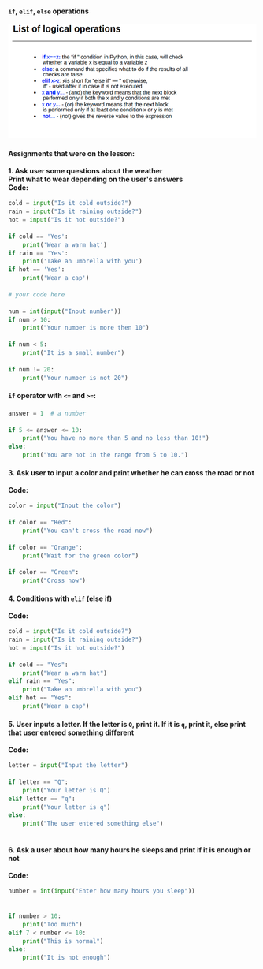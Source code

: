 #### `if`, `elif`, `else` operations

<img src="img_assets/if_else.png"/>

#### Assignments that were on the lesson:
**1. Ask user some questions about the weather**  
**Print what to wear depending on the user's answers**  
**Code:**  
```python
cold = input("Is it cold outside?")
rain = input("Is it raining outside?")
hot = input("Is it hot outside?")

if cold == 'Yes':
    print('Wear a warm hat')
if rain == 'Yes':
    print('Take an umbrella with you')
if hot == 'Yes':
    print('Wear a cap')
    
# your code here

num = int(input("Input number"))
if num > 10:
    print("Your number is more then 10")

if num < 5:
    print("It is a small number")

if num != 20:
    print("Your number is not 20")

```

#### `if` operator with `<=` and `>=`:
```python
answer = 1  # a number

if 5 <= answer <= 10:
    print("You have no more than 5 and no less than 10!")
else:
    print("You are not in the range from 5 to 10.")
```

#### 3. Ask user to input a color and print whether he can cross the road or not  
**Code:**  
```python
color = input("Input the color")

if color == "Red":
    print("You can't cross the road now")

if color == "Orange":
    print("Wait for the green color")

if color == "Green":
    print("Cross now")

```  
#### 4. Conditions with `elif` (else if)  
**Code:**  
```python
cold = input("Is it cold outside?")
rain = input("Is it raining outside?")
hot = input("Is it hot outside?")

if cold == "Yes":
    print("Wear a warm hat")
elif rain == "Yes":
    print("Take an umbrella with you")
elif hot == "Yes":
    print("Wear a cap")

```  
#### 5. User inputs a letter. If the letter is `Q`, print it. If it is `q`, print it, else print that user entered something different  
**Code:**  
```python
letter = input("Input the letter")

if letter == "Q":
    print("Your letter is Q")
elif letter == "q":
    print("Your letter is q")
else:
    print("The user entered something else")
    
```  
#### 6. Ask a user about how many hours he sleeps and print if it is enough or not  
**Code:**  
```python
number = int(input("Enter how many hours you sleep"))


if number > 10:
    print("Too much")
elif 7 < number <= 10:
    print("This is normal")
else:
    print("It is not enough")
```  
